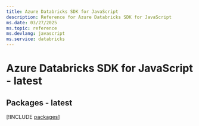 ```yaml
---
title: Azure Databricks SDK for JavaScript
description: Reference for Azure Databricks SDK for JavaScript
ms.date: 03/27/2025
ms.topic: reference
ms.devlang: javascript
ms.service: databricks
---
```

# Azure Databricks SDK for JavaScript - latest
## Packages - latest
[!INCLUDE [packages](databricks-index.md)]